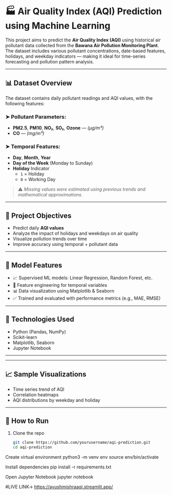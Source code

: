 # 🏭 Air Quality Index (AQI) Prediction using Machine Learning

This project aims to predict the **Air Quality Index (AQI)** using historical air pollutant data collected from the **Bawana Air Pollution Monitoring Plant**. The dataset includes various pollutant concentrations, date-based features, holidays, and weekday indicators — making it ideal for time-series forecasting and pollution pattern analysis.

---

## 📊 Dataset Overview

The dataset contains daily pollutant readings and AQI values, with the following features:

### ➤ Pollutant Parameters:
- **PM2.5**, **PM10**, **NO₂**, **SO₂**, **Ozone** — *(µg/m³)*
- **CO** — *(mg/m³)*

### ➤ Temporal Features:
- **Day**, **Month**, **Year**
- **Day of the Week** (Monday to Sunday)
- **Holiday** Indicator  
  - `1` = Holiday  
  - `0` = Working Day

> ⚠️ *Missing values were estimated using previous trends and mathematical approximations.*

---

## 🚀 Project Objectives

- Predict daily **AQI values**
- Analyze the impact of holidays and weekdays on air quality
- Visualize pollution trends over time
- Improve accuracy using temporal + pollutant data

---

## 📌 Model Features

- 📈 Supervised ML models: Linear Regression, Random Forest, etc.
- 📅 Feature engineering for temporal variables
- 📊 Data visualization using Matplotlib & Seaborn
- ✅ Trained and evaluated with performance metrics (e.g., MAE, RMSE)

---

## 🧪 Technologies Used

- Python (Pandas, NumPy)
- Scikit-learn
- Matplotlib, Seaborn
- Jupyter Notebook

---

---

## 📈 Sample Visualizations

- Time series trend of AQI
- Correlation heatmaps
- AQI distributions by weekday and holiday

---

## 🏁 How to Run

1. Clone the repo  
   ```bash
   git clone https://github.com/yourusername/aqi-prediction.git
   cd aqi-prediction

Create virtual environment
python3 -m venv env
source env/bin/activate

Install dependencies
pip install -r requirements.txt

Open Jupyter Notebook
jupyter notebook





#LIVE LINK-> https://ayushmishraaqi.streamlit.app/
